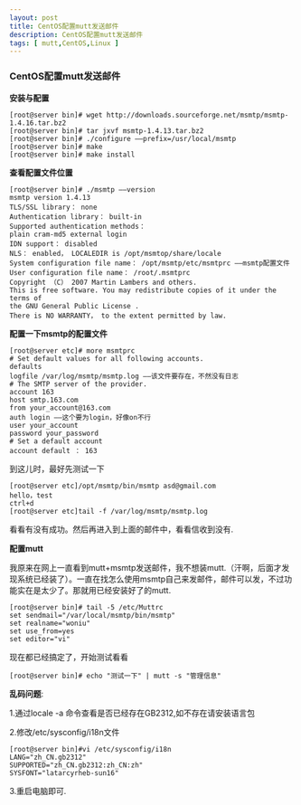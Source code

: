 ```yaml
---
layout: post
title: CentOS配置mutt发送邮件
description: CentOS配置mutt发送邮件
tags: [ mutt,CentOS,Linux ]
---
```


### CentOS配置mutt发送邮件

**安装与配置**

```
[root@server bin]# wget http://downloads.sourceforge.net/msmtp/msmtp-1.4.16.tar.bz2
[root@server bin]# tar jxvf msmtp-1.4.13.tar.bz2
[root@server bin]# ./configure ——prefix=/usr/local/msmtp
[root@server bin]# make
[root@server bin]# make install
```

**查看配置文件位置**

```
[root@server bin]# ./msmtp ——version
msmtp version 1.4.13
TLS/SSL library： none
Authentication library： built-in
Supported authentication methods：
plain cram-md5 external login
IDN support： disabled
NLS： enabled， LOCALEDIR is /opt/msmtop/share/locale
System configuration file name： /opt/msmtp/etc/msmtprc ——msmtp配置文件
User configuration file name： /root/.msmtprc
Copyright （C） 2007 Martin Lambers and others.
This is free software. You may redistribute copies of it under the terms of
the GNU General Public License .
There is NO WARRANTY， to the extent permitted by law.
```

**配置一下msmtp的配置文件**

```
[root@server etc]# more msmtprc
# Set default values for all following accounts.
defaults
logfile /var/log/msmtp/msmtp.log ——该文件要存在，不然没有日志
# The SMTP server of the provider.
account 163
host smtp.163.com
from your_account@163.com
auth login ——这个要为login，好像on不行
user your_account
password your_password
# Set a default account
account default ： 163
```

到这儿时，最好先测试一下

```
[root@server etc]/opt/msmtp/bin/msmtp asd@gmail.com
hello，test
ctrl+d
[root@server etc]tail -f /var/log/msmtp/msmtp.log 
```

看看有没有成功。然后再进入到上面的邮件中，看看信收到没有.

**配置mutt**

我原来在网上一直看到mutt+msmtp发送邮件，我不想装mutt.（汗啊，后面才发现系统已经装了）。一直在找怎么使用msmtp自己来发邮件，邮件可以发，不过功能实在是太少了。那就用已经安装好了的mutt.

```
[root@server bin]# tail -5 /etc/Muttrc
set sendmail="/var/local/msmtp/bin/msmtp"
set realname="woniu"
set use_from=yes
set editor="vi"
```

现在都已经搞定了，开始测试看看

```
[root@server bin]# echo "测试一下" | mutt -s "管理信息"
```


**乱码问题**:

1.通过locale -a 命令查看是否已经存在GB2312,如不存在请安装语言包

2.修改/etc/sysconfig/i18n文件
```
[root@server bin]#vi /etc/sysconfig/i18n
LANG="zh_CN.gb2312"
SUPPORTED="zh_CN.gb2312:zh_CN:zh"
SYSFONT="latarcyrheb-sun16"
```

3.重启电脑即可.